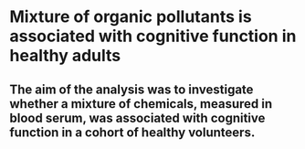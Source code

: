 # Mixture of organic pollutants is associated with cognitive function in healthy adults

## The aim of the analysis was to investigate whether a mixture of chemicals, measured in blood serum, was associated with cognitive function in a cohort of healthy volunteers.
